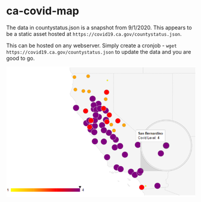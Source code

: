 # ca-covid-map
The data in countystatus.json is a snapshot from 9/1/2020.  This appears to be a static asset hosted at `https://covid19.ca.gov/countystatus.json`.

This can be hosted on any webserver.  Simply create a cronjob - `wget https://covid19.ca.gov/countystatus.json` to update the data and you are good to go.

![ca-covid-map application screenshot](https://github.com/Paul-Hoke/ca-covid-map/blob/master/ca-covid-map-screenshot.PNG "Screenshot")
